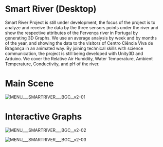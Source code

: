 # Smart River (Desktop)

Smart River Project is still under development, the focus of the project is to analyze and receive the data by the three sensors points under the river and show the respective attributes of the Fervença river in Portugal by generating 3D Graphs. We use an average analysis by week and by months of the year, and showing the data to the visitors of Centro Ciência Viva de Bragança in an animated way. By joining technical skills with science communication, the project is still being developed with Unity3D and Arduino. We cover the Relative Air Humidity, Water Temperature, Ambient Temperature, Conductivity, and pH of the river.

# Main Scene
![MENU___SMARTRIVER___BGC__v2-01](https://user-images.githubusercontent.com/21102697/93584480-44f04480-f99d-11ea-81e1-7312a2e4626e.jpg)

# Interactive Graphs
![MENU___SMARTRIVER___BGC__v2-02](https://user-images.githubusercontent.com/21102697/93584472-41f55400-f99d-11ea-812d-3f0ed58ebaad.jpg)

![MENU___SMARTRIVER___BGC__v2-03](https://user-images.githubusercontent.com/21102697/93584476-43268100-f99d-11ea-8bcc-466b6b93b1b0.jpg)

